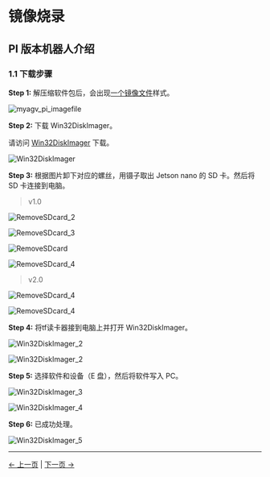 # 镜像烧录

## PI 版本机器人介绍

### 1.1 下载步骤

**Step 1:** 解压缩软件包后，会出现[一个镜像文件](8.4.1-System_Image.md)样式。

![myagv_pi_imagefile](../../resources/8-FilesDownload/8.4/8.4.2/myagv_pi_imagefile.png)

**Step 2:** 下载 Win32DiskImager。

请访问 [Win32DiskImager](https://sourceforge.net/projects/win32diskimager/) 下载。

![Win32DiskImager](../../resources/8-FilesDownload/8.4/8.4.2/Win32DiskImager.png)

**Step 3:** 根据图片卸下对应的螺丝，用镊子取出 Jetson nano 的 SD 卡。然后将 SD 卡连接到电脑。

> v1.0

![RemoveSDcard_2](../../resources/8-FilesDownload/8.4/8.4.2/RemoveSDcard_2.png)

![RemoveSDcard_3](../../resources/8-FilesDownload/8.4/8.4.2/RemoveSDcard_3.png)

![RemoveSDcard](../../resources/8-FilesDownload/8.4/8.4.2/RemoveSDcard.png)

![RemoveSDcard_4](../../resources/8-FilesDownload/8.4/8.4.2/RemoveSDcard_4.png)

> v2.0

![RemoveSDcard_4](../../resources/8-FilesDownload/8.4/8.4.2/RemoveSDcard_5.png)

![RemoveSDcard_4](../../resources/8-FilesDownload/8.4/8.4.2/RemoveSDcard_6.png)

**Step 4:** 将tf读卡器接到电脑上并打开 Win32DiskImager。

![Win32DiskImager_2](../../resources/8-FilesDownload/8.4/8.4.2/Win32DiskImager_2.png)

![Win32DiskImager_2](../../resources/8-FilesDownload/8.4/8.4.2/Win32DiskImager_6.png)

**Step 5:** 选择软件和设备（E 盘），然后将软件写入 PC。

![Win32DiskImager_3](../../resources/8-FilesDownload/8.4/8.4.2/Win32DiskImager_3.png)

![Win32DiskImager_4](../../resources/8-FilesDownload/8.4/8.4.2/Win32DiskImager_4.png)

**Step 6:** 已成功处理。

![Win32DiskImager_5](../../resources/8-FilesDownload/8.4/8.4.2/Win32DiskImager_5.png)

---

[← 上一页](8.4.1-System_Image.md) | [下一页 →](../8.5-PublicityMaterial.md)
